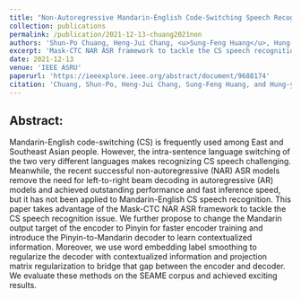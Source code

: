```yaml
---
title: "Non-Autoregressive Mandarin-English Code-Switching Speech Recognition"
collection: publications
permalink: /publication/2021-12-13-chuang2021non
authors: 'Shun-Po Chuang, Heng-Jui Chang, <u>Sung-Feng Huang</u>, Hung-yi Lee'
excerpt: 'Mask-CTC NAR ASR framework to tackle the CS speech recognition issue.'
date: 2021-12-13
venue: 'IEEE ASRU'
paperurl: 'https://ieeexplore.ieee.org/abstract/document/9688174'
citation: 'Chuang, Shun-Po, Heng-Jui Chang, Sung-Feng Huang, and Hung-yi Lee. &quot;Non-autoregressive mandarin-english code-switching speech recognition.&quot; In 2021 IEEE Automatic Speech Recognition and Understanding Workshop (ASRU), pp. 465-472. IEEE, 2021.'
---
```


Abstract:
---
Mandarin-English code-switching (CS) is frequently used among East and Southeast Asian people. However, the intra-sentence language switching of the two very different languages makes recognizing CS speech challenging. Meanwhile, the recent successful non-autoregressive (NAR) ASR models remove the need for left-to-right beam decoding in autoregressive (AR) models and achieved outstanding performance and fast inference speed, but it has not been applied to Mandarin-English CS speech recognition. This paper takes advantage of the Mask-CTC NAR ASR framework to tackle the CS speech recognition issue. We further propose to change the Mandarin output target of the encoder to Pinyin for faster encoder training and introduce the Pinyin-to-Mandarin decoder to learn contextualized information. Moreover, we use word embedding label smoothing to regularize the decoder with contextualized information and projection matrix regularization to bridge that gap between the encoder and decoder. We evaluate these methods on the SEAME corpus and achieved exciting results.
